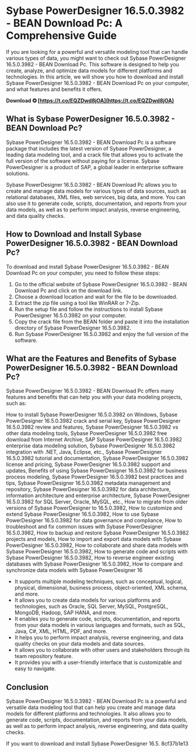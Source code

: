 # Sybase PowerDesigner 16.5.0.3982 - BEAN Download Pc: A Comprehensive Guide
 
If you are looking for a powerful and versatile modeling tool that can handle various types of data, you might want to check out Sybase PowerDesigner 16.5.0.3982 - BEAN Download Pc. This software is designed to help you create, analyze, and optimize data models for different platforms and technologies. In this article, we will show you how to download and install Sybase PowerDesigner 16.5.0.3982 - BEAN Download Pc on your computer, and what features and benefits it offers.
 
**Download ✪ [https://t.co/EQZDwd8jOA](https://t.co/EQZDwd8jOA)**


 
## What is Sybase PowerDesigner 16.5.0.3982 - BEAN Download Pc?
 
Sybase PowerDesigner 16.5.0.3982 - BEAN Download Pc is a software package that includes the latest version of Sybase PowerDesigner, a leading data modeling tool, and a crack file that allows you to activate the full version of the software without paying for a license. Sybase PowerDesigner is a product of SAP, a global leader in enterprise software solutions.
 
Sybase PowerDesigner 16.5.0.3982 - BEAN Download Pc allows you to create and manage data models for various types of data sources, such as relational databases, XML files, web services, big data, and more. You can also use it to generate code, scripts, documentation, and reports from your data models, as well as to perform impact analysis, reverse engineering, and data quality checks.
 
## How to Download and Install Sybase PowerDesigner 16.5.0.3982 - BEAN Download Pc?
 
To download and install Sybase PowerDesigner 16.5.0.3982 - BEAN Download Pc on your computer, you need to follow these steps:
 
1. Go to the official website of Sybase PowerDesigner 16.5.0.3982 - BEAN Download Pc and click on the download link.
2. Choose a download location and wait for the file to be downloaded.
3. Extract the zip file using a tool like WinRAR or 7-Zip.
4. Run the setup file and follow the instructions to install Sybase PowerDesigner 16.5.0.3982 on your computer.
5. Copy the crack file from the BEAN folder and paste it into the installation directory of Sybase PowerDesigner 16.5.0.3982.
6. Run Sybase PowerDesigner 16.5.0.3982 and enjoy the full version of the software.

## What are the Features and Benefits of Sybase PowerDesigner 16.5.0.3982 - BEAN Download Pc?
 
Sybase PowerDesigner 16.5.0.3982 - BEAN Download Pc offers many features and benefits that can help you with your data modeling projects, such as:
 
How to install Sybase PowerDesigner 16.5.0.3982 on Windows,  Sybase PowerDesigner 16.5.0.3982 crack and serial key,  Sybase PowerDesigner 16.5.0.3982 review and features,  Sybase PowerDesigner 16.5.0.3982 vs other data modeling tools,  Sybase PowerDesigner 16.5.0.3982 free download from Internet Archive,  SAP Sybase PowerDesigner 16.5.0.3982 enterprise data modeling solution,  Sybase PowerDesigner 16.5.0.3982 integration with .NET, Java, Eclipse, etc.,  Sybase PowerDesigner 16.5.0.3982 tutorial and documentation,  Sybase PowerDesigner 16.5.0.3982 license and pricing,  Sybase PowerDesigner 16.5.0.3982 support and updates,  Benefits of using Sybase PowerDesigner 16.5.0.3982 for business process modeling,  Sybase PowerDesigner 16.5.0.3982 best practices and tips,  Sybase PowerDesigner 16.5.0.3982 metadata management and repository,  Sybase PowerDesigner 16.5.0.3982 for data architecture, information architecture and enterprise architecture,  Sybase PowerDesigner 16.5.0.3982 for SQL Server, Oracle, MySQL, etc.,  How to migrate from older versions of Sybase PowerDesigner to 16.5.0.3982,  How to customize and extend Sybase PowerDesigner 16.5.0.3982,  How to use Sybase PowerDesigner 16.5.0.3982 for data governance and compliance,  How to troubleshoot and fix common issues with Sybase PowerDesigner 16.5.0.3982,  How to backup and restore Sybase PowerDesigner 16.5.0.3982 projects and models,  How to import and export data models with Sybase PowerDesigner 16.5.0.3982,  How to collaborate and share data models with Sybase PowerDesigner 16.5.0.3982,  How to generate code and scripts with Sybase PowerDesigner 16.5.0.3982,  How to reverse engineer existing databases with Sybase PowerDesigner 16.5.0.3982,  How to compare and synchronize data models with Sybase PowerDesigner 16

- It supports multiple modeling techniques, such as conceptual, logical, physical, dimensional, business process, object-oriented, XML schema, and more.
- It allows you to create data models for various platforms and technologies, such as Oracle, SQL Server, MySQL, PostgreSQL, MongoDB, Hadoop, SAP HANA, and more.
- It enables you to generate code, scripts, documentation, and reports from your data models in various languages and formats, such as SQL, Java, C#, XML, HTML, PDF, and more.
- It helps you to perform impact analysis, reverse engineering, and data quality checks on your data models and data sources.
- It allows you to collaborate with other users and stakeholders through its team repository feature.
- It provides you with a user-friendly interface that is customizable and easy to navigate.

## Conclusion
 
Sybase PowerDesigner 16.5.0.3982 - BEAN Download Pc is a powerful and versatile data modeling tool that can help you create and manage data models for different platforms and technologies. It also allows you to generate code, scripts, documentation, and reports from your data models, as well as to perform impact analysis, reverse engineering, and data quality checks.
 
If you want to download and install Sybase PowerDesigner 16.5.
 8cf37b1e13
 
